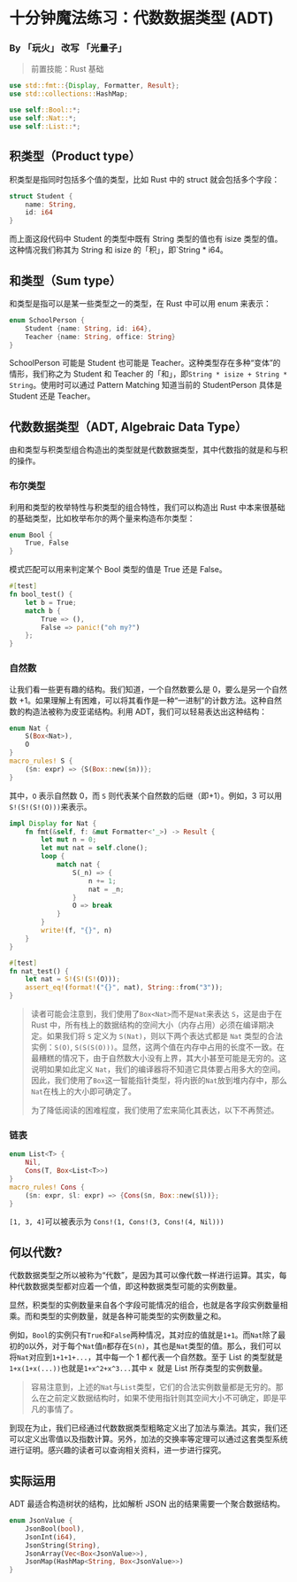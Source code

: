 # 十分钟魔法练习：代数数据类型 (ADT)

### By 「玩火」 改写 「光量子」

> 前置技能：Rust 基础

```rust
use std::fmt::{Display, Formatter, Result};
use std::collections::HashMap;

use self::Bool::*;
use self::Nat::*;
use self::List::*;
```

## 积类型（Product type）

积类型是指同时包括多个值的类型，比如 Rust 中的 struct 就会包括多个字段：

```rust
struct Student {
    name: String,
    id: i64
}
```

而上面这段代码中 Student 的类型中既有 String 类型的值也有 isize 类型的值。这种情况我们称其为 String 和 isize 的「积」，即`String * i64。

## 和类型（Sum type）

和类型是指可以是某一些类型之一的类型，在 Rust 中可以用 enum 来表示：

```rust
enum SchoolPerson {
    Student {name: String, id: i64},
    Teacher {name: String, office: String}
}
```

SchoolPerson 可能是 Student 也可能是 Teacher。这种类型存在多种“变体”的情形，我们称之为 Student 和 Teacher 的「和」，即`String * isize + String * String`。使用时可以通过 Pattern Matching 知道当前的 StudentPerson 具体是 Student 还是 Teacher。

## 代数数据类型（ADT, Algebraic Data Type）

由和类型与积类型组合构造出的类型就是代数数据类型，其中代数指的就是和与积的操作。

### 布尔类型

利用和类型的枚举特性与积类型的组合特性，我们可以构造出 Rust 中本来很基础的基础类型，比如枚举布尔的两个量来构造布尔类型：

```rust
enum Bool {
    True, False
}
```

模式匹配可以用来判定某个 Bool 类型的值是 True 还是 False。

```rust
#[test]
fn bool_test() {
    let b = True;
    match b {
        True => (),
        False => panic!("oh my?")
    };
}
```

### 自然数

让我们看一些更有趣的结构。我们知道，一个自然数要么是 0，要么是另一个自然数 +1。如果理解上有困难，可以将其看作是一种“一进制”的计数方法。这种自然数的构造法被称为皮亚诺结构。利用 ADT，我们可以轻易表达出这种结构：

```rust
enum Nat {
    S(Box<Nat>),
    O
}
macro_rules! S {
    ($n: expr) => {S(Box::new($n))};
}
```

其中，`O` 表示自然数 0，而 `S` 则代表某个自然数的后继（即+1）。例如，3 可以用`S!(S!(S!(O)))`来表示。

```rust
impl Display for Nat {
    fn fmt(&self, f: &mut Formatter<'_>) -> Result {
        let mut n = 0;
        let mut nat = self.clone();
        loop {
            match nat {
                S(_n) => {
                    n += 1;
                    nat = _n;
                }
                O => break
            }
        }
        write!(f, "{}", n)
    }
}

#[test]
fn nat_test() {
    let nat = S!(S!(S!(O)));
    assert_eq!(format!("{}", nat), String::from("3"));
}
```

> 读者可能会注意到，我们使用了`Box<Nat>`而不是`Nat`来表达 `S`，这是由于在 Rust 中，所有栈上的数据结构的空间大小（内存占用）必须在编译期决定。如果我们将 `S` 定义为 `S(Nat)`，则以下两个表达式都是 `Nat` 类型的合法实例：`S(O)`, `S(S(S(O)))`。显然，这两个值在内存中占用的长度不一致。在最糟糕的情况下，由于自然数大小没有上界，其大小甚至可能是无穷的。这说明如果如此定义 `Nat`，我们的编译器将不知道它具体要占用多大的空间。因此，我们使用了`Box`这一智能指针类型，将内嵌的`Nat`放到堆内存中，那么`Nat`在栈上的大小即可确定了。
>
>  为了降低阅读的困难程度，我们使用了宏来简化其表达，以下不再赘述。

### 链表

```rust
enum List<T> {
    Nil,
    Cons(T, Box<List<T>>)
}
macro_rules! Cons {
    ($n: expr, $l: expr) => {Cons($n, Box::new($l))};
}
```

`[1, 3, 4]`可以被表示为 `Cons!(1, Cons!(3, Cons!(4, Nil)))`

## 何以代数?

代数数据类型之所以被称为“代数”，是因为其可以像代数一样进行运算。其实，每种代数数据类型都对应着一个值，即这种数据类型可能的实例数量。

显然，积类型的实例数量来自各个字段可能情况的组合，也就是各字段实例数量相乘。而和类型的实例数量，就是各种可能类型的实例数量之和。

例如，`Bool`的实例只有`True`和`False`两种情况，其对应的值就是`1+1`。而`Nat`除了最初的`O`以外，对于每个`Nat`值`n`都存在`S(n)`，其也是`Nat`类型的值。那么，我们可以将`Nat`对应到`1+1+1+...`，其中每一个 1 都代表一个自然数。至于 List 的类型就是`1+x(1+x(...))`也就是`1+x^2+x^3...`其中 `x `就是 List 所存类型的实例数量。

> 容易注意到，上述的`Nat`与`List`类型，它们的合法实例数量都是无穷的。那么在之前定义数据结构时，如果不使用指针则其空间大小不可确定，即是平凡的事情了。

到现在为止，我们已经通过代数数据类型粗略定义出了加法与乘法。其实，我们还可以定义出零值以及指数计算。另外，加法的交换率等定理可以通过这套类型系统进行证明。感兴趣的读者可以查询相关资料，进一步进行探究。

## 实际运用

ADT 最适合构造树状的结构，比如解析 JSON 出的结果需要一个聚合数据结构。

```rust
enum JsonValue {
    JsonBool(bool),
    JsonInt(i64),
    JsonString(String),
    JsonArray(Vec<Box<JsonValue>>),
    JsonMap(HashMap<String, Box<JsonValue>>)
}
```